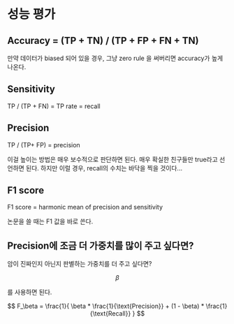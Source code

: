 # 성능 평가

## Accuracy = (TP + TN) / (TP + FP + FN + TN)

만약 데이터가 biased 되어 있을 경우, 그냥 zero rule 을 써버리면 accuracy가 높게 나온다.

## Sensitivity

TP / (TP + FN) = TP rate = recall

## Precision

TP / (TP+ FP) = precision

이걸 높이는 방법은 매우 보수적으로 판단하면 된다. 매우 확실한 친구들만 true라고 선언하면 된다. 하지만 이럴 경우, recall의 수치는 바닥을 찍을 것이다...

## F1 score

F1 score = harmonic mean of precision and sensitivity

논문을 쓸 때는 F1 값을 바로 쓴다.

## Precision에 조금 더 가중치를 많이 주고 싶다면?

암이 진짜인지 아닌지 판별하는 가중치를 더 주고 싶다면?

$$
\beta
$$

를 사용하면 된다.

$$
F_\beta = \frac{1}{
    \beta * \frac{1}{\text{Precision}} +
    (1 - \beta) * \frac{1}{\text{Recall}}
}
$$


